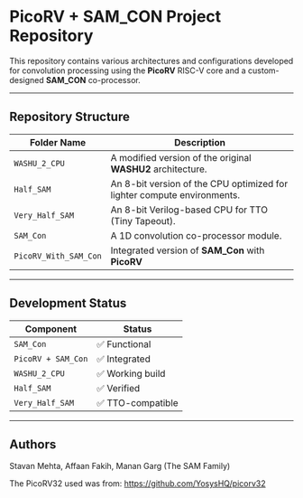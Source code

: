 # PicoRV + SAM_CON Project Repository

This repository contains various architectures and configurations developed for convolution processing using the **PicoRV** RISC-V core and a custom-designed **SAM_CON** co-processor.

---

## Repository Structure

| Folder Name            | Description                                                                 |
|------------------------|-----------------------------------------------------------------------------|
| `WASHU_2_CPU`          | A modified version of the original **WASHU2** architecture.                 |
| `Half_SAM`             | An 8-bit version of the CPU optimized for lighter compute environments.     |
| `Very_Half_SAM`        | An 8-bit Verilog-based CPU for TTO (Tiny Tapeout).                          |
| `SAM_Con`              | A 1D convolution co-processor module.                                       |
| `PicoRV_With_SAM_Con`  | Integrated version of **SAM_Con** with **PicoRV**                           |

---


##  Development Status

| Component              | Status             |
|------------------------|--------------------|
| `SAM_Con`              | ✅ Functional       |
| `PicoRV + SAM_Con`     | ✅ Integrated       |
| `WASHU_2_CPU`          | ✅ Working build    |
| `Half_SAM`             | ✅ Verified         |
| `Very_Half_SAM`        | ✅ TTO-compatible   |

---

## Authors
Stavan Mehta, Affaan Fakih, Manan Garg (The SAM Family)

The PicoRV32 used was from: https://github.com/YosysHQ/picorv32
